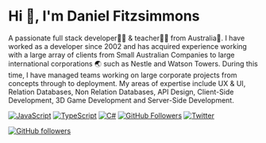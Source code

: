 # Hi 👋, I'm Daniel Fitzsimmons

A passionate full stack developer👨‍💻 & teacher👨‍🏫 from Australia🦘. I have worked as a developer since 2002 and has acquired experience working with a large array of clients from Small Australian Companies to large international corporations 🌏 such as Nestle and Watson Towers. During this time, I have managed teams working on large corporate projects from concepts through to deployment. My areas of expertise include UX & UI, Relation Databases, Non Relation Databases, API Design, Client-Side Development, 3D Game Development and Server-Side Development.

[![JavaScript](https://img.shields.io/badge/javascript-ES6-yellow.svg)](https://www.javascript.com/)
[![TypeScript](https://img.shields.io/badge/typescript-%23007ACC.svg?logo=typescript)](https://www.typescriptlang.org/)
[![C#](https://img.shields.io/badge/csharp-%23F05033.svg?&logo=csharp)](https://docs.microsoft.com/en-us/dotnet/csharp/)
[![GitHub Followers](https://img.shields.io/github/followers/your-username.svg?style=social)](https://github.com/your-username)
[![Twitter](https://img.shields.io/twitter/follow/your-username.svg?style=flat-square)](https://twitter.com/your-username)

[![GitHub followers](https://img.shields.io/github/followers/your-username?style=social)](https://github.com/your-username)
